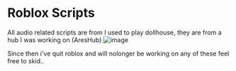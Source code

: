 # Roblox Scripts

All audio related scripts are from I used to play dollhouse, they are from a hub I was working on (AresHub) 
![image](https://user-images.githubusercontent.com/59071906/163694590-d8d5e322-98b3-4900-ade2-3df8c7a9b2fb.png)


Since then i've quit roblox and will nolonger be working on any of these feel free to skid..
